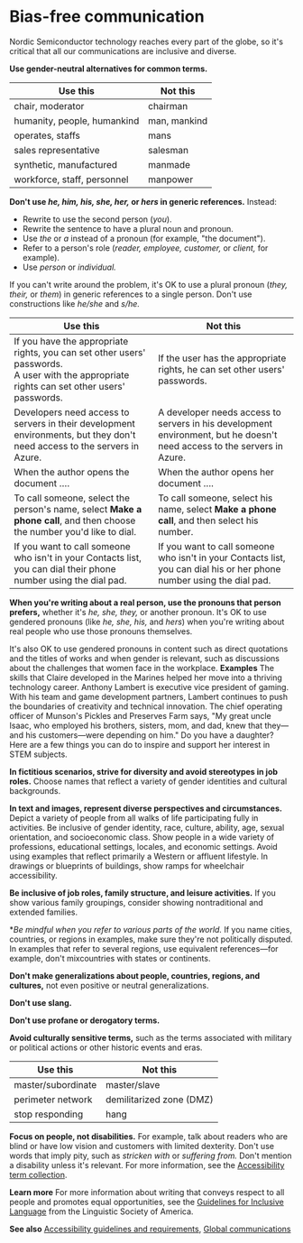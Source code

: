# Bias-free communication

Nordic Semiconductor technology reaches every part of the globe, so it's critical that all our communications are inclusive and diverse.

**Use gender-neutral alternatives for common terms.**


|         **Use this**         | **Not this** |
|------------------------------|--------------|
|       chair, moderator       |   chairman   |
| humanity, people, humankind  | man, mankind |
|       operates, staffs       |     mans     |
|     sales representative     |   salesman   |
|   synthetic, manufactured    |   manmade    |
| workforce, staff, personnel |   manpower   |

**Don't use *he, him, his, she, her,* or *hers* in generic references.** Instead:
- Rewrite to use the second person (*you*).
- Rewrite the sentence to have a plural noun and pronoun.
- Use *the* or *a* instead of a pronoun (for example, "the document").
- Refer to a person's role (*reader, employee, customer,* or *client,* for example).
- Use *person* or *individual.*

If you can't write around the problem, it's OK to use a plural pronoun (*they, their,* or *them*) in generic references to a single person.
Don't use constructions like *he/she* and *s/he.*


|         **Use this**         | **Not this** |
|------------------------------|--------------|
|    If you have the appropriate rights, you can set other users' passwords.<br />A user with the appropriate rights can set other users' passwords.       |   If the user has the appropriate rights, he can set other users' passwords.   |
| Developers need access to servers in their development environments, but they don't need access to the servers in Azure.                                       | A developer needs access to servers in his development environment, but he doesn't need access to the servers in Azure. |
|       When the author opens the document ….       |     When the author opens her document ….     |
|     To call someone, select the person's name, select **Make a phone call**, and then choose the number you'd like to dial.                                   |   To call someone, select his name, select **Make a phone call**, and then select his number.   |
|   If you want to call someone who isn't in your Contacts list, you can dial their phone number using the dial pad.                                             |   If you want to call someone who isn't in your Contacts list, you can dial his or her phone number using the dial pad.    |

**When you're writing about a real person, use the pronouns that person prefers,** whether it's *he, she, they,* or another pronoun.
It's OK to use gendered pronouns (like *he, she, his,* and *hers*) when you're writing about real people who use those pronouns themselves.

It's also OK to use gendered pronouns in content such as direct quotations and the titles of works and when gender is relevant, such as discussions about the challenges that women face in the workplace.
**Examples**
The skills that Claire developed in the Marines helped her move into a thriving technology career.
Anthony Lambert is executive vice president of gaming.
With his team and game development partners, Lambert continues to push the boundaries of creativity and technical innovation.
The chief operating officer of Munson's Pickles and Preserves Farm says, "My great uncle Isaac, who employed his brothers, sisters, mom, and dad, knew that they—and his customers—were depending on him."
Do you have a daughter?
Here are a few things you can do to inspire and support her interest in STEM subjects.

**In fictitious scenarios, strive for diversity and avoid stereotypes in job roles.**
Choose names that reflect a variety of gender identities and cultural backgrounds.

**In text and images, represent diverse perspectives and circumstances.**
Depict a variety of people from all walks of life participating fully in activities.
Be inclusive of gender identity, race, culture, ability, age, sexual orientation, and socioeconomic class.
Show people in a wide variety of professions, educational settings, locales, and economic settings.
Avoid using examples that reflect primarily a Western or affluent lifestyle.
In drawings or blueprints of buildings, show ramps for wheelchair accessibility.

**Be inclusive of job roles, family structure, and leisure activities.**
If you show various family groupings, consider showing nontraditional and extended families.

**Be mindful when you refer to various parts of the world.*
If you name cities, countries, or regions in examples, make sure they're not politically disputed.
In examples that refer to several regions, use equivalent references—for example, don't mixcountries with states or continents.

**Don't make generalizations about people, countries, regions, and cultures,** not even positive or neutral generalizations.

**Don't use slang.**

**Don't use profane or derogatory terms.**

**Avoid culturally sensitive terms,** such as the terms associated with military or political actions or other historic events and eras.


|    **Use this**    |       **Not this**       |
|--------------------|--------------------------|
| master/subordinate |       master/slave       |
| perimeter network  | demilitarized zone (DMZ) |
|  stop responding   |           hang           |

**Focus on people, not disabilities.** For example, talk about readers who are blind or have low vision and customers with limited dexterity.
Don't use words that imply pity, such as *stricken with* or *suffering from.*
Don't mention a disability unless it's relevant.
For more information, see the [Accessibility term collection](~/a-z-word-list-term-collections/term-collections/accessibility-terms.md).

**Learn more** For more information about writing that conveys respect to all people and promotes equal opportunities, see the [Guidelines for Inclusive Language](https://www.linguisticsociety.org/content/guidelines-inclusive-language "Linguistic Society of America's guidelines for inclusive language") from the Linguistic Society of America.

**See also** [Accessibility guidelines and requirements](~/accessibility/accessibility-guidelines-requirements.md), [Global communications](~/global-communications/index.md)
